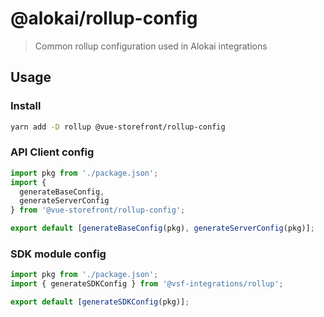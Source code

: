 # @alokai/rollup-config

> Common rollup configuration used in Alokai integrations

## Usage

### Install
```bash
yarn add -D rollup @vue-storefront/rollup-config
```

### API Client config

```js
import pkg from './package.json';
import {
  generateBaseConfig,
  generateServerConfig
} from '@vue-storefront/rollup-config';

export default [generateBaseConfig(pkg), generateServerConfig(pkg)];
```

### SDK module config

```js
import pkg from './package.json';
import { generateSDKConfig } from '@vsf-integrations/rollup';

export default [generateSDKConfig(pkg)];
```
